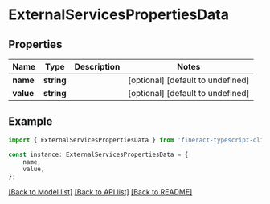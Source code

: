 # ExternalServicesPropertiesData


## Properties

Name | Type | Description | Notes
------------ | ------------- | ------------- | -------------
**name** | **string** |  | [optional] [default to undefined]
**value** | **string** |  | [optional] [default to undefined]

## Example

```typescript
import { ExternalServicesPropertiesData } from 'fineract-typescript-client';

const instance: ExternalServicesPropertiesData = {
    name,
    value,
};
```

[[Back to Model list]](../README.md#documentation-for-models) [[Back to API list]](../README.md#documentation-for-api-endpoints) [[Back to README]](../README.md)
